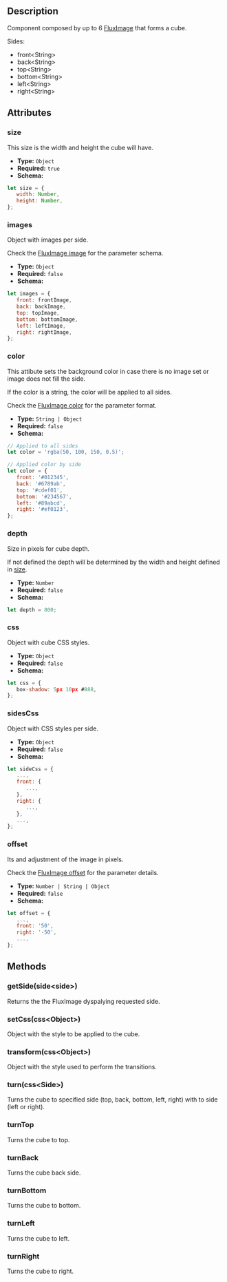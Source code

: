---
---

## Description

Component composed by up to 6 [FluxImage](flux-image) that forms a cube.

Sides:
- front\<String>
- back\<String>
- top\<String>
- bottom\<String>
- left\<String>
- right\<String>

## Attributes

### size

This size is the width and height the cube will have.

- **Type:** `Object`
- **Required:** `true`
- **Schema:**
``` js
let size = {
   width: Number,
   height: Number,
};
```

### images

Object with images per side.

Check the [FluxImage image](flux-image#image) for the parameter schema.

- **Type:** `Object`
- **Required:** `false`
- **Schema:**
``` js
let images = {
   front: frontImage,
   back: backImage,
   top: topImage,
   bottom: bottomImage,
   left: leftImage,
   right: rightImage,
};
```

### color

This attibute sets the background color in case there is no image set or image does not fill the side.

If the color is a string, the color will be applied to all sides.

Check the [FluxImage color](flux-image#color) for the parameter format.

- **Type:** `String | Object`
- **Required:** `false`
- **Schema:**
``` js
// Applied to all sides
let color = 'rgba(50, 100, 150, 0.5)';

// Applied color by side
let color = {
   front: '#012345',
   back: '#6789ab',
   top: '#cdef01',
   bottom: '#234567',
   left: '#89abcd',
   right: '#ef0123',
};
```

### depth

Size in pixels for cube depth.

If not defined the depth will be determined by the width and height defined in [size](#size).

- **Type:** `Number`
- **Required:** `false`
- **Schema:**
``` js
let depth = 800;
```

### css

Object with cube CSS styles.

- **Type:** `Object`
- **Required:** `false`
- **Schema:**
``` js
let css = {
   box-shadow: 5px 10px #888,
};
```

### sidesCss

Object with CSS styles per side.

- **Type:** `Object`
- **Required:** `false`
- **Schema:**
``` js
let sideCss = {
   ...,
   front: {
      ...,
   },
   right: {
      ...,
   },
   ...,
};
```

### offset

Its and adjustment of the image in pixels.

Check the [FluxImage offset](flux-image#offset) for the parameter details.

- **Type:** `Number | String | Object`
- **Required:** `false`
- **Schema:**
``` js
let offset = {
   ...,
   front: '50',
   right: '-50',
   ...,
};
```

## Methods

### getSide(side\<side>)

Returns the the FluxImage dyspalying requested side.

### setCss(css\<Object>)

Object with the style to be applied to the cube.

### transform(css\<Object>)

Object with the style used to perform the transitions.

### turn(css\<Side>)

Turns the cube to specified side (top, back, bottom, left, right) with to side (left or right).

### turnTop

Turns the cube to top.

### turnBack

Turns the cube back side.

### turnBottom

Turns the cube to bottom.

### turnLeft

Turns the cube to left.

### turnRight

Turns the cube to right.